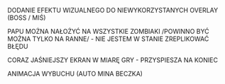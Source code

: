 DODANIE EFEKTU WIZUALNEGO DO NIEWYKORZYSTANYCH OVERLAY (BOSS / MIŚ)

PAPU MOŻNA NAŁOŻYĆ NA WSZYSTKIE ZOMBIAKI /POWINNO BYĆ MOŻNA TYLKO NA RANNE/ - NIE JESTEM W STANIE ZREPLIKOWAĆ BŁĘDU

CORAZ JAŚNIEJSZY EKRAN W MIARĘ GRY - PRZYSPIESZA NA KONIEC 

ANIMACJA WYBUCHU (AUTO MINA BECZKA)